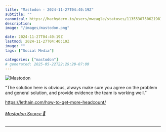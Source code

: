 ```yaml
---
title: "Mastodon - 2024-11-27T04:40:19Z"
subtitle: ""
canonical: https://hachyderm.io/users/mweagle/statuses/113553075062198157
description:
image: "/images/mastodon.png"

date: 2024-11-27T04:40:19Z
lastmod: 2024-11-27T04:40:19Z
image: ""
tags: ["Social Media"]

categories: ["mastodon"]
# generated: 2025-05-22T22:29:20-07:00
---
```

![Mastodon](/images/mastodon.png)

<p>“The solution here is obvious, always make sure you agree on the problem and general solution, and provide evidence the team is working well.”</p><p><a href="https://lethain.com/how-to-get-more-headcount/" target="_blank" rel="nofollow noopener noreferrer" translate="no"><span class="invisible">https://</span><span class="ellipsis">lethain.com/how-to-get-more-he</span><span class="invisible">adcount/</span></a></p>


###### [Mastodon Source 🐘](https://hachyderm.io/@mweagle/113553075062198157)

___
